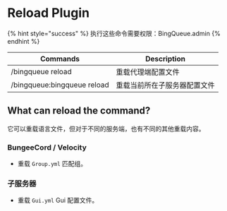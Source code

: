 # Reload Plugin

{% hint style="success" %}
执行这些命令需要权限：BingQueue.admin
{% endhint %}

| Commands                    | Description    |
| --------------------------- | -------------- |
| /bingqueue reload           | 重载代理端配置文件      |
| /bingqueue:bingqueue reload | 重载当前所在子服务器配置文件 |

## What can reload the command?

它可以重载语言文件，但对于不同的服务端，也有不同的其他重载内容。

### BungeeCord / Velocity

* 重载 `Group.yml` 匹配组。

### 子服务器

* 重载 `Gui.yml` Gui 配置文件。
